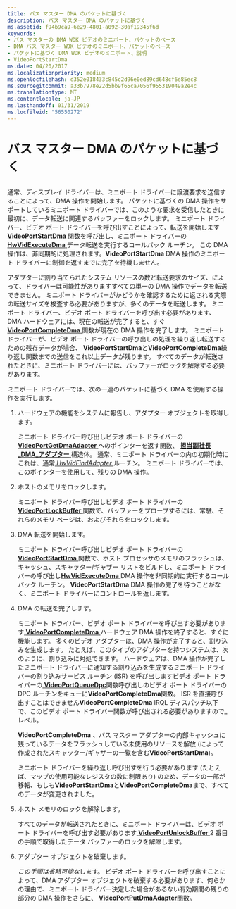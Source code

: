 ```yaml
---
title: バス マスター DMA のパケットに基づく
description: バス マスター DMA のパケットに基づく
ms.assetid: f94b9ca9-6e29-4801-a092-30af19345f6d
keywords:
- バス マスターの DMA WDK ビデオのミニポート、パケットのベース
- DMA バス マスター WDK ビデオのミニポート、パケットのベース
- パケットに基づく DMA WDK ビデオのミニポート、説明
- VideoPortStartDma
ms.date: 04/20/2017
ms.localizationpriority: medium
ms.openlocfilehash: d352e018433c845c2d96e0ed89cd648cf6e85ec8
ms.sourcegitcommit: a33b7978e22d5bb9f65ca7056f955319049a2e4c
ms.translationtype: MT
ms.contentlocale: ja-JP
ms.lasthandoff: 01/31/2019
ms.locfileid: "56550272"
---
```

# <a name="packet-based-bus-master-dma"></a>バス マスター DMA のパケットに基づく


## <span id="ddk_packet_based_bus_master_dma_gg"></span><span id="DDK_PACKET_BASED_BUS_MASTER_DMA_GG"></span>


通常、ディスプレイ ドライバーは、ミニポート ドライバーに譲渡要求を送信することによって、DMA 操作を開始します。 パケットに基づくの DMA 操作をサポートしているミニポート ドライバーでは、このような要求を受信したときに最初に、データ転送に関連するバッファーをロックします。 ミニポート ドライバー、ビデオ ポート ドライバーを呼び出すことによって、転送を開始します[ **VideoPortStartDma** ](https://msdn.microsoft.com/library/windows/hardware/ff570369)関数を呼び出し、ミニポート ドライバーの[ **HwVidExecuteDma** ](https://msdn.microsoft.com/library/windows/hardware/ff567330)データ転送を実行するコールバック ルーチン。 この DMA 操作は、非同期的に処理されます。**VideoPortStartDma** DMA 操作のミニポート ドライバーに制御を返すまでに完了を待機しません。

アダプターに割り当てられたシステム リソースの数と転送要求のサイズ、によって、ドライバーは可能性がありますすべての単一の DMA 操作でデータを転送できません。 ミニポート ドライバーがかどうかを確認するために返される実際の転送サイズを検査する必要がありますが、多くのデータを転送します。 ミニポート ドライバー、ビデオ ポート ドライバーを呼び出す必要があります、DMA ハードウェアには、現在の転送が完了すると、すぐ[ **VideoPortCompleteDma** ](https://msdn.microsoft.com/library/windows/hardware/ff570286)関数が現在の DMA 操作を完了します。 ミニポート ドライバーが、ビデオ ポート ドライバーの呼び出しの処理を繰り返し転送するための残存データが場合、 **VideoPortStartDma**と**VideoPortCompleteDma**繰り返し関数までの送信をこれ以上データが残ります。 すべてのデータが転送されたときに、ミニポート ドライバーには、バッファーがロックを解除する必要があります。

ミニポート ドライバーでは、次の一連のパケットに基づく DMA を使用する操作を実行します。

1.  ハードウェアの機能をシステムに報告し、アダプター オブジェクトを取得します。

    ミニポート ドライバー呼び出しビデオ ポート ドライバーの[ **VideoPortGetDmaAdapter** ](https://msdn.microsoft.com/library/windows/hardware/ff570312)へのポインターを返す関数、 [**担当副社長\_DMA\_アダプター** ](https://msdn.microsoft.com/library/windows/hardware/ff570570)構造体。 通常、ミニポート ドライバーの内の初期化時にこれは、通常[ *HwVidFindAdapter* ](https://msdn.microsoft.com/library/windows/hardware/ff567332)ルーチン。 ミニポート ドライバーでは、このポインターを使用して、残りの DMA 操作。

2.  ホストのメモリをロックします。

    ミニポート ドライバー呼び出しビデオ ポート ドライバーの[ **VideoPortLockBuffer** ](https://msdn.microsoft.com/library/windows/hardware/ff570326)関数で、バッファーをプローブするには、常駐、それらのメモリ ページは、およびそれらをロックします。

3.  DMA 転送を開始します。

    ミニポート ドライバー呼び出しビデオ ポート ドライバーの[ **VideoPortStartDma** ](https://msdn.microsoft.com/library/windows/hardware/ff570369)関数で、ホスト プロセッサのメモリのフラッシュは、キャッシュ、スキャッター/ギャザー リストをビルドし、ミニポート ドライバーの呼び出し[**HwVidExecuteDma** ](https://msdn.microsoft.com/library/windows/hardware/ff567330) DMA 操作を非同期的に実行するコールバック ルーチン。 **VideoPortStartDma** DMA 操作の完了を待つことがなく、ミニポート ドライバーにコントロールを返します。

4.  DMA の転送を完了します。

    ミニポート ドライバー、ビデオ ポート ドライバーを呼び出す必要があります[ **VideoPortCompleteDma** ](https://msdn.microsoft.com/library/windows/hardware/ff570286)ハードウェア DMA 操作を終了すると、すぐに機能します。 多くのビデオ アダプターは、DMA 操作が完了すると、割り込みを生成します。 たとえば、このタイプのアダプターを持つシステムは、次のように、割り込みに対処できます。 ハードウェアは、DMA 操作が完了したミニポート ドライバーに通知する割り込みを生成するミニポート ドライバーの割り込みサービス ルーチン (ISR) を呼び出しますビデオ ポート ドライバーの[ **VideoPortQueueDpc**](https://msdn.microsoft.com/library/windows/hardware/ff570339)関数呼び出しのビデオ ポート ドライバーの DPC ルーチンをキューに**VideoPortCompleteDma**関数。 ISR を直接呼び出すことはできません**VideoPortCompleteDma** IRQL ディスパッチ以下で、このビデオ ポート ドライバー関数が呼び出される必要がありますので\_レベル。

    **VideoPortCompleteDma** 、バス マスター アダプターの内部キャッシュに残っているデータをフラッシュしている未使用のリソースを解放 (によって作成されたスキャッター/ギャザーの一覧を含む**VideoPortStartDma**)。

    ミニポート ドライバーを繰り返し呼び出すを行う必要があります (たとえば、マップの使用可能なレジスタの数に制限あり) のため、データの一部が移転、もしも**VideoPortStartDma**と**VideoPortCompleteDma**まで、すべてのデータが変更されました。

5.  ホスト メモリのロックを解除します。

    すべてのデータが転送されたときに、ミニポート ドライバーは、ビデオ ポート ドライバーを呼び出す必要があります[ **VideoPortUnlockBuffer** ](https://msdn.microsoft.com/library/windows/hardware/ff570373) 2 番目の手順で取得したデータ バッファーのロックを解除します。

6.  アダプター オブジェクトを破棄します。

    *この手順は省略可能な*します。 ビデオ ポート ドライバーを呼び出すことによって、DMA アダプター オブジェクトを破棄する必要があります、何らかの理由で、ミニポート ドライバー決定した場合があるない有効期間の残りの部分の DMA 操作をさらに、 [ **VideoPortPutDmaAdapter**](https://msdn.microsoft.com/library/windows/hardware/ff570335)関数。

 

 





